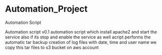 # Automation_Project
Automation Script

Automation script v0.1
automation script which install apache2 and start the service also if its stop and enable the service as well 
acript performs the automatic tar backup creation of log files with date, time and user name
we copy this tar files to s3 bucket on aws account

